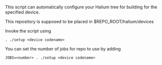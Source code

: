 This script can automatically configure your Halium tree for building for the specified device.

This repository is supposed to be placed in $REPO_ROOT/halium/devices

Invoke the script using

`. ./setup <device codename>`

You can set the number of jobs for repo to use by adding

`JOBS=<number> . ./setup <device codename>`
